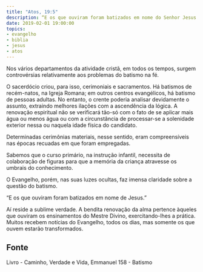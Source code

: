 ```yaml
---
title: "Atos, 19:5"
description: “E os que ouviram foram batizados em nome do Senhor Jesus.”
date: 2019-02-01 19:00:00
topics: 
- evangelho
- biblia
- jesus
- atos
---
```


Nos vários departamentos da atividade cristã, em todos os tempos, surgem
controvérsias relativamente aos problemas do batismo na fé.

O sacerdócio criou, para isso, cerimoniais e sacramentos. Há batismos de
recém-natos, na Igreja Romana; em outros centros evangélicos, há batismo de
pessoas adultas. No entanto, o crente poderia analisar devidamente o assunto,
extraindo melhores ilações com a ascendência da lógica. A renovação espiritual
não se verificará tão-só com o fato de se aplicar mais água ou menos água ou com
a circunstância de processar-se a solenidade exterior nessa ou naquela idade
física do candidato.

Determinadas cerimônias materiais, nesse sentido, eram compreensíveis
nas épocas recuadas em que foram empregadas.

Sabemos que o curso primário, na instrução infantil, necessita de
colaboração de figuras para que a memória da criança atravesse os umbrais do
conhecimento.

O Evangelho, porém, nas suas luzes ocultas, faz imensa claridade sobre a
questão do batismo.

“E os que ouviram foram batizados em nome de Jesus.”

Aí reside a sublime verdade. A bendita renovação da alma pertence
àqueles que ouviram os ensinamentos do Mestre Divino, exercitando-lhes a
prática. Muitos recebem notícias do Evangelho, todos os dias, mas somente os
que ouvem estarão transformados.



## Fonte
Livro - Caminho, Verdade e Vida, Emmanuel
158 - Batismo
